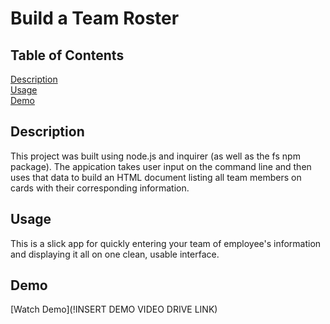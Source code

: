 # Build a Team Roster

## Table of Contents
[Description](#description)  
[Usage](#usage)  
[Demo](#demo)

## Description
This project was built using node.js and inquirer (as well as the fs npm package). The appication takes  user input on the command line and then uses that data to build an HTML document listing all team members on cards with their corresponding information. 

## Usage
This is a slick app for quickly entering your team of employee's information and displaying it all on one clean, usable interface.

## Demo
[Watch Demo](!INSERT DEMO VIDEO DRIVE LINK)